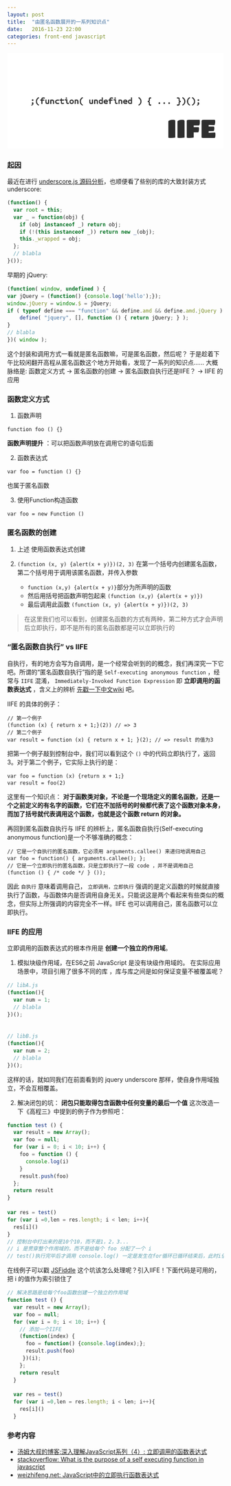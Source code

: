 ```yaml
---
layout: post
title:  "由匿名函数展开的一系列知识点"
date:   2016-11-23 22:00
categories: front-end javascript
---
```


![cover](/images/iife.png)

### 起因
最近在进行 [underscore.js 源码分析](https://github.com/Colafornia/underscore-analysis)，也顺便看了些别的库的大致封装方式
underscore:

```javascript
(function() {
  var root = this;
  var _ = function(obj) {
    if (obj instanceof _) return obj;
    if (!(this instanceof _)) return new _(obj);
    this._wrapped = obj;
  };
  // blabla
}());
```

<!--more-->

早期的 jQuery:

```javascript
(function( window, undefined ) {
var jQuery = (function() {console.log('hello');});
window.jQuery = window.$ = jQuery;
if ( typeof define === "function" && define.amd && define.amd.jQuery ) {
    define( "jquery", [], function () { return jQuery; } );
}
// blabla
})( window );
```

这个封装和调用方式一看就是匿名函数嘛，可是匿名函数，然后呢？
于是趁着下午比较闲翻开高程从匿名函数这个地方开始看，发现了一系列的知识点......
大概脉络是: 函数定义方式 → 匿名函数的创建 → 匿名函数自执行还是IIFE？ → IIFE 的应用

### 函数定义方式

1. 函数声明
  ```
  function foo () {}
  ```
  **函数声明提升** ：可以把函数声明放在调用它的语句后面

2. 函数表达式
  ```
  var foo = function () {}
  ```
  也属于匿名函数

3. 使用Function构造函数
  ```
  var foo = new Function ()
  ```

### 匿名函数的创建

1. 上述 使用函数表达式创建

2. `(function (x, y) {alert(x + y)})(2, 3)`
  在第一个括号内创建匿名函数，第二个括号用于调用该匿名函数，并传入参数
   - `function (x,y) {alert(x + y)}`部分为所声明的函数
   - 然后用括号把函数声明包起来 `(function (x,y) {alert(x + y)})`
   - 最后调用此函数 `(function (x, y) {alert(x + y)})(2, 3)`

> 在这里我们也可以看到，创建匿名函数的方式有两种，第二种方式才会声明后立即执行，即不是所有的匿名函数都是可以立即执行的

### “匿名函数自执行” vs  IIFE

自执行，有的地方会写为自调用，是一个经常会听到的的概念，我们再深究一下它吧。所谓的“匿名函数自执行”指的是 `Self-executing anonymous function` ，经常与 `IIFE` 混淆， `Immediately-Invoked Function Expression` 即 **立即调用的函数表达式** ，含义上的辨析 [先戳一下中文wiki](https://zh.wikipedia.org/wiki/%E7%AB%8B%E5%8D%B3%E8%B0%83%E7%94%A8%E5%87%BD%E6%95%B0%E8%A1%A8%E8%BE%BE%E5%BC%8F) 吧。

IIFE 的具体的例子：

```
// 第一个例子
(function (x) { return x + 1;}(2)) // => 3
// 第二个例子
var result = function (x) { return x + 1; }(2); // => result 的值为3
```

把第一个例子敲到控制台中，我们可以看到这个 `()` 中的代码立即执行了，返回3。对于第二个例子，它实际上执行的是：

```
var foo = function (x) {return x + 1;}
var result = foo(2)
```

这里有一个知识点： **对于函数类对象，不论是一个现场定义的匿名函数，还是一个之前定义的有名字的函数，它们在不加括号的时候都代表了这个函数对象本身，而加了括号就代表调用这个函数，也就是这个函数 return 的对象。**

再回到匿名函数自执行与 IIFE 的辨析上，匿名函数自执行(Self-executing anonymous function)是一个不够准确的概念：

```
// 它是一个自执行的匿名函数，它必须用 arguments.callee() 来递归地调用自己
var foo = function() { arguments.callee(); };
// 它是一个立即执行的匿名函数，只是立即执行了一段 code ，并不是调用自己
(function () { /* code */ } ());
```

因此 `自执行` 意味着调用自己， `立即调用，立即执行` 强调的是定义函数的时候就直接执行了函数，与函数体内是否调用自身无关。只能说这是两个看起来有些类似的概念，但实际上所强调的内容完全不一样。IIFE 也可以调用自己，匿名函数可以立即执行。

### IIFE 的应用

立即调用的函数表达式的根本作用是 **创建一个独立的作用域**。

1. 模拟块级作用域，在ES6之前 JavaScript 是没有块级作用域的。
  在实际应用场景中，项目引用了很多不同的库 ，库与库之间是如何保证变量不被覆盖呢？

  ```javascript
  // libA.js
  (function(){
    var num = 1;
  	// blabla
  })();


  // libB.js
  (function(){
  	var num = 2;
  	// blabla
  })();
  ```

  这样的话，就如同我们在前面看到的 jquery underscore 那样，使自身作用域独立，不会互相覆盖。

2. 解决闭包的坑： **闭包只能取得包含函数中任何变量的最后一个值**
  这次改造一下《高程三》中提到的例子作为参照吧：

  ```javascript
  function test () {
    var result = new Array();
    var foo = null;
    for (var i = 0; i < 10; i++) {
  	  foo = function () {
        console.log(i)
      }
      result.push(foo)
    };
    return result
  }

  var res = test()
  for (var i =0,len = res.length; i < len; i++){
    res[i]()
  }
  // 控制台中打出来的是10个10，而不是1，2，3...
  // i 是贯穿整个作用域的，而不是给每个 foo 分配了一个 i
  // test()执行完毕后才调用 console.log() 一定是发生在for循环已循环结束后，此时i值为10
  ```

  在线例子可以戳 [JSFiddle](https://jsfiddle.net/46x5s72a/)
  这个坑该怎么处理呢？引入IIFE！下面代码是可用的，把 i 的值作为索引锁住了

  ```javascript
  // 解决思路是给每个foo函数创建一个独立的作用域
  function test () {
    var result = new Array();
    var foo = null;
    for (var i = 0; i < 10; i++) {
      // 添加一个IIFE
  	  (function(index) {
  	    foo = function() {console.log(index);};
        result.push(foo)
  	   })(i);
      };
      return result
    }

    var res = test()
    for (var i =0,len = res.length; i < len; i++){
      res[i]()
    }
  ```

  ### 参考内容
  * [汤姆大叔的博客:深入理解JavaScript系列（4）: 立即调用的函数表达式](http://www.cnblogs.com/TomXu/archive/2011/12/31/2289423.html)
  * [stackoverflow: What is the purpose of a self executing function in javascript](http://stackoverflow.com/questions/592396/what-is-the-purpose-of-a-self-executing-function-in-javascript)
  * [weizhifeng.net: JavaScript中的立即执行函数表达式](http://weizhifeng.net/immediately-invoked-function-expression.html)
